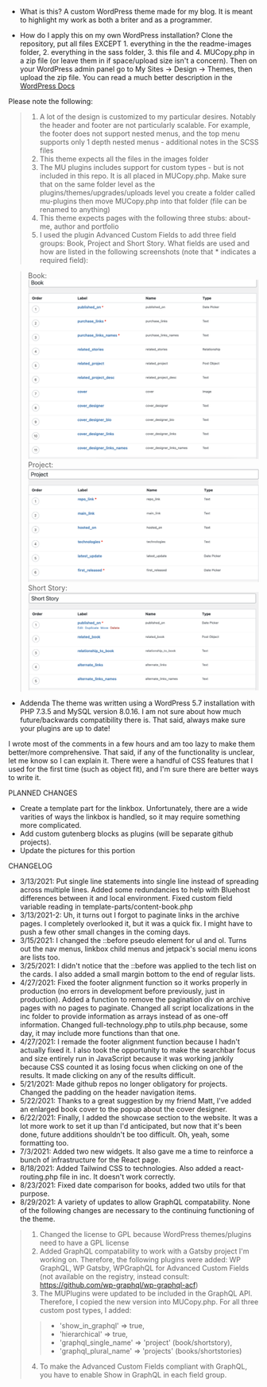 * What is this?
A custom WordPress theme made for my blog. It is meant to highlight my work as both a briter and as a programmer.

* How do I apply this on my own WordPress installation?
Clone the repository, put all files EXCEPT 1. everything in the the readme-images folder, 2. everything in the sass folder, 3. this file and 4. MUCopy.php in a zip file (or leave them in if space/upload size isn't a concern). Then on your WordPress admin panel go to My Sites -> Design -> Themes, then upload the zip file. You can read a much better description in the [WordPress Docs](https://wordpress.com/support/themes/uploading-setting-up-custom-themes/)

Please note the following:
> 1. A lot of the design is customized to my particular desires. Notably the header and footer are not particularly scalable. For example, the footer does not support nested menus, and the top menu supports only 1 depth nested menus - additional notes in the SCSS files
> 3. This theme expects all the files in the images folder
> 4. The MU plugins includes support for custom types - but is not included in this repo. It is all placed in MUCopy.php. Make sure that on the same folder level as the plugins/themes/upgrades/uploads level you create a folder called mu-plugins then move MUCopy.php into that folder (file can be renamed to anything)
> 5. This theme expects pages with the following three stubs: about-me, author and portfolio
> 6. I used the plugin Advanced Custom Fields to add three field groups: Book, Project and Short Story. What fields are used and how are listed in the following screenshots (note that * indicates a required field):

> Book:
![Book Custom Fields](/readme-images/book.png)
> Project:
![Project Custom Fields](/readme-images/project.png)
> Short Story:
![Short Story Custom Fields](/readme-images/shortstory.png)

* Addenda
The theme was written using a WordPress 5.7 installation with PHP 7.3.5 and MySQL version 8.0.16. I am not sure about how much future/backwards compatibility there is. That said, always make sure your plugins are up to date!

I wrote most of the comments in a few hours and am too lazy to make them better/more comprehensive. That said, if any of the functionality is unclear, let me know so I can explain it. There were a handful of CSS features that I used for the first time (such as object fit), and I'm sure there are better ways to write it.

PLANNED CHANGES
* Create a template part for the linkbox. Unfortunately, there are a wide varities of ways the linkbox is handled, so it may require something more complicated.
* Add custom gutenberg blocks as plugins (will be separate github projects).
* Update the pictures for this portion

CHANGELOG
* 3/13/2021: Put single line statements into single line instead of spreading across multiple lines. Added some redundancies to help with Bluehost differences between it and local environment. Fixed custom field variable reading in template-parts/content-book.php
* 3/13/2021-2: Uh, it turns out I forgot to paginate links in the archive pages. I completely overlooked it, but it was a quick fix. I might have to push a few other small changes in the coming days.
* 3/15/2021: I changed the ::before pseudo element for ul and ol. Turns out the nav menus, linkbox child menus and jetpack's social menu icons are lists too.
* 3/25/2021: I didn't notice that the ::before was applied to the tech list on the cards. I also added a small margin bottom to the end of regular lists.
* 4/27/2021: Fixed the footer alignment function so it works properly in production (no errors in development before previously, just in production). Added a function to remove the pagination div on archive pages with no pages to paginate. Changed all script localizations in the inc folder to provide information as arrays instead of as one-off information. Changed full-technology.php to utils.php because, some day, it may include more functions than that one.
* 4/27/2021: I remade the footer alignment function because I hadn't actually fixed it. I also took the opportunity to make the searchbar focus and size entirely run in JavaScript because it was working jankily because CSS counted it as losing focus when clicking on one of the results. It made clicking on any of the results difficult.
* 5/21/2021: Made github repos no longer obligatory for projects. Changed the padding on the header navigation items.
* 5/22/2021: Thanks to a great suggestion by my friend Matt, I've added an enlarged book cover to the popup about the cover designer.
* 6/22/2021: Finally, I added the showcase section to the website. It was a lot more work to set it up than I'd anticipated, but now that it's been done, future additions shouldn't be too difficult. Oh, yeah, some formatting too.
* 7/3/2021: Added two new widgets. It also gave me a time to reinforce a bunch of infrastructure for the React page.
* 8/18/2021: Added Tailwind CSS to technologies. Also added a react-routing.php file in inc. It doesn't work correctly.
* 8/23/2021: Fixed date comparison for books, added two utils for that purpose.
* 8/29/2021: A variety of updates to allow GraphQL compatability. None of the following changes are necessary to the continuing functioning of the theme.
> 1. Changed the license to GPL because WordPress themes/plugins need to have a GPL license
> 2. Added GraphQL compatability to work with a Gatsby project I'm working on. Therefore, the following plugins were added: WP GraphQL, WP Gatsby, WPGraphQL for Advanced Custom Fields (not available on the registry, instead consult: https://github.com/wp-graphql/wp-graphql-acf)
> 3. The MUPlugins were updated to be included in the GraphQL API. Therefore, I copied the new version into MUCopy.php. For all three custom post types, I added:
>> * 'show_in_graphql' => true,
>> * 'hierarchical' => true,
>> * 'graphql_single_name' => 'project' (book/shortstory),
>> * 'graphql_plural_name' => 'projects' (books/shortstories)
> 4. To make the Advanced Custom Fields compliant with GraphQL, you have to enable Show in GraphQL in each field group.